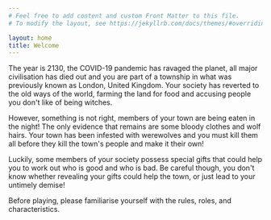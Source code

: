 ```yaml
---
# Feel free to add content and custom Front Matter to this file.
# To modify the layout, see https://jekyllrb.com/docs/themes/#overriding-theme-defaults

layout: home
title: Welcome
---
```


The year is 2130, the COVID-19 pandemic has ravaged the planet, all major civilisation has died out 
and you are part of a township in what was previously known as London, United Kingdom. Your society 
has reverted to the old ways of the world, farming the land for food and accusing people you don't 
like of being witches. 

However, something is not right, members of your town are being eaten in the 
night! The only evidence that remains are some bloody clothes and wolf hairs. Your town has been 
infested with werewolves and you must kill them all before they kill the town's people and make it 
their own!

Luckily, some members of your society possess special gifts that could help you to work out who is 
good and who is bad. Be careful though, you don't know whether revealing your gifts could help the 
town, or just lead to your untimely demise!

Before playing, please familiarise yourself with the rules, roles, and characteristics.
